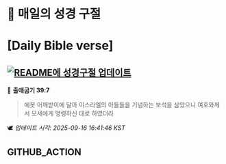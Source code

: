 # 🙏 매일의 성경 구절
# [Daily Bible verse]
## [![README에 성경구절 업데이트](https://github.com/DONGSUKA/first_test/actions/workflows/update-readme-bible.yml/badge.svg)](https://github.com/DONGSUKA/first_test/actions/workflows/update-readme-bible.yml)
<!-- START_BIBLE_VERSE -->
📖 **출애굽기 39:7**
> 에봇 어깨받이에 달아 이스라엘의 아들들을 기념하는 보석을 삼았으니 여호와께서 모세에게 명령하신 대로 하였더라

🕊️ _업데이트 시각: 2025-09-16 16:41:46 KST_
  <!-- END_BIBLE_VERSE -->
## GITHUB_ACTION
